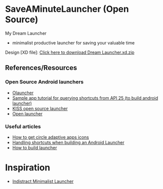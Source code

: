 # SaveAMinuteLauncher (Open Source)
My Dream Launcher

* minimalist productive launcher for saving your valuable time

Design [XD file]: [Click here to download Dream Launcher.xd.zip](https://github.com/agamkoradiya/SaveAMinuteLauncher/files/10699831/Dream.Launcher.xd.zip)

## References/Resources

### Open Source Android launchers
* [Olauncher](https://github.com/tanujnotes/Olauncher)
* [Sample app tutorial for querying shortcuts from API 25 (to build android launcher)](https://github.com/nongdenchet/Shortcuts)
* [KISS open source launcher](https://github.com/Neamar/KISS)
* [Open launcher](https://github.com/OpenLauncherTeam/openlauncher)


### Useful articles
* [How to get circle adaptive apps icons](https://gist.github.com/ibrahimsn98/ba19bbaf5b5e67813657ec3e046c14f2)
* [Handling shortcuts when building an Android Launcher](https://medium.com/android-news/nhandling-shortcuts-when-building-an-android-launcher-5908d0bb50d2)
* [How to build launcher](https://www.androidauthority.com/make-a-custom-android-launcher-837342-837342/)

# Inspiration
* [Indistract Minimalist Launcher](https://play.google.com/store/apps/details?id=com.indistractablelauncher.android)
